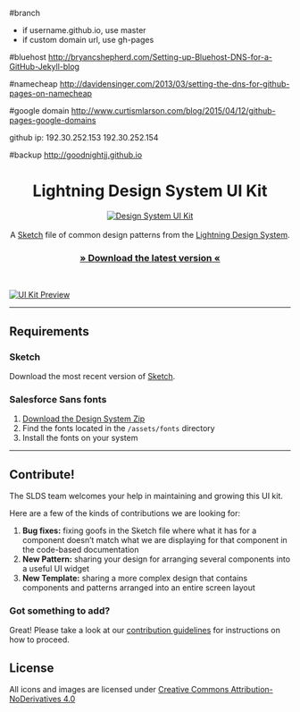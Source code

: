 #branch
- if username.github.io, use master
- if custom domain url, use gh-pages

#bluehost
http://bryancshepherd.com/Setting-up-Bluehost-DNS-for-a-GitHub-Jekyll-blog

#namecheap
http://davidensinger.com/2013/03/setting-the-dns-for-github-pages-on-namecheap

#google domain
http://www.curtismlarson.com/blog/2015/04/12/github-pages-google-domains

github ip:
192.30.252.153
192.30.252.154

#backup
http://goodnightjj.github.io

<h1 align="center">Lightning Design System UI Kit</h1>

<p align="center">
<a href="https://github.com/salesforce-ux/design-system-ui-kit/archive/master.zip"><img src="https://cloud.githubusercontent.com/assets/85783/15560157/af4a1abc-229d-11e6-9a3d-6c3f4b81220b.png" alt="Design System UI Kit" /></a>
<br />
<br />
A <a href="https://www.sketchapp.com/">Sketch</a> file of common design patterns from the <a href="https://www.lightningdesignsystem.com">Lightning Design System</a>.
<br />
</p>
<h3 align="center"><a href="https://github.com/salesforce-ux/design-system-ui-kit/archive/master.zip">» Download the latest version «</a></h3>
<br />

[![UI Kit Preview](https://cloud.githubusercontent.com/assets/85783/24780081/69e09d76-1ae9-11e7-8f2b-ea30fc91ec51.jpg)](https://github.com/salesforce-ux/design-system-ui-kit/archive/master.zip)


----

## Requirements

### Sketch

Download the most recent version of [Sketch](https://www.sketchapp.com/).

### Salesforce Sans fonts

1. [Download the Design System Zip](https://www.lightningdesignsystem.com/resources/downloads/)
2. Find the fonts located in the `/assets/fonts` directory
3. Install the fonts on your system

----

## Contribute!

The SLDS team welcomes your help in maintaining and growing this UI kit. 

Here are a few of the kinds of contributions we are looking for:

1. **Bug fixes:** fixing goofs in the Sketch file where what it has for a component doesn’t match what we are displaying for that component in the code-based documentation 
2. **New Pattern:** sharing your design for arranging several components into a useful UI widget
3. **New Template:** sharing a more complex design that contains components and patterns arranged into an entire screen layout

### Got something to add?

Great! Please take a look at our [contribution guidelines](https://github.com/salesforce-ux/design-system-ui-kit/blob/master/CONTRIBUTING.md) for instructions on how to proceed.

## License

All icons and images are licensed under [Creative Commons Attribution-NoDerivatives 4.0](https://github.com/salesforce-ux/licenses/blob/master/LICENSE-icons-images.txt)
